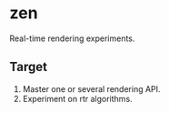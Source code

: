 # zen
Real-time rendering experiments.

## Target

1. Master one or several rendering API.
2. Experiment on rtr algorithms.
